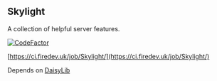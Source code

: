 ## Skylight

A collection of helpful server features.

[![CodeFactor](https://www.codefactor.io/repository/github/fireml-dev/skylight/badge)](https://www.codefactor.io/repository/github/fireml-dev/skylight)

[https://ci.firedev.uk/job/Skylight/](https://ci.firedev.uk/job/Skylight/)

Depends on [DaisyLib](https://github.com/FireML-Dev/DaisyLib)
